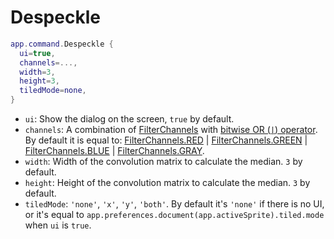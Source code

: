 # Despeckle

```lua
app.command.Despeckle {
  ui=true,
  channels=...,
  width=3,
  height=3,
  tiledMode=none,
}
```

* `ui`: Show the dialog on the screen, `true` by default.
* `channels`: A combination of [FilterChannels](../filterchannels.md#filterchannels) with
  [bitwise OR (`|`) operator](https://www.lua.org/manual/5.3/manual.html#3.4.2).
  By default it is equal to:
  [FilterChannels.RED](../filterchannels.md#filterchannelsred) |
  [FilterChannels.GREEN](../filterchannels.md#filterchannelsgreen) |
  [FilterChannels.BLUE](../filterchannels.md#filterchannelsblue) |
  [FilterChannels.GRAY](../filterchannels.md#filterchannelsgray).
* `width`: Width of the convolution matrix to calculate the median. `3` by default.
* `height`: Height of the convolution matrix to calculate the median. `3` by default.
* `tiledMode`: `'none'`, `'x'`, `'y'`, `'both'`. By default it's
  `'none'` if there is no UI, or it's equal to `app.preferences.document(app.activeSprite).tiled.mode`
  when `ui` is `true`.
